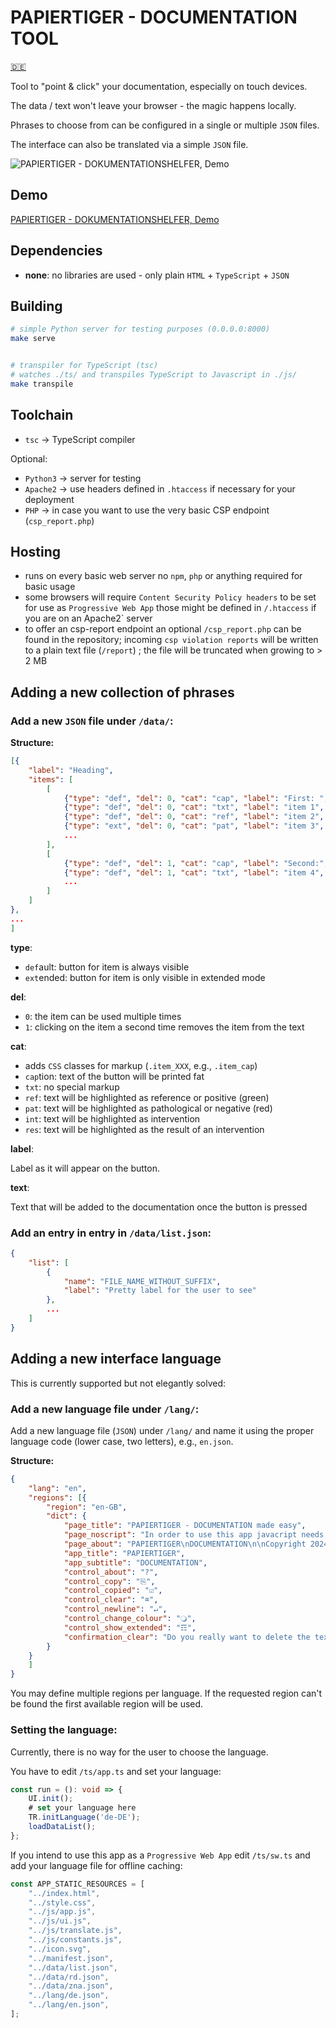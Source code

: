 # PAPIERTIGER - DOCUMENTATION TOOL

[🇩🇪](README.de.md)

Tool to "point & click" your documentation, especially on touch devices.

The data / text won't leave your browser - the magic happens locally.

Phrases to choose from can be configured in a single or multiple `JSON` files.

The interface can also be translated via a simple `JSON` file.

![PAPIERTIGER - DOKUMENTATIONSHELFER, Demo](https://www.knopfdruckmassage.de/apps/site/media/images/papiertiger_short.gif)

## Demo

[PAPIERTIGER - DOKUMENTATIONSHELFER, Demo](https://www.knopfdruckmassage.de/apps/papiertiger_rd/)

## Dependencies

* **none**: no libraries are used - only plain `HTML` + `TypeScript` + `JSON`

## Building

```bash
# simple Python server for testing purposes (0.0.0.0:8000)
make serve


# transpiler for TypeScript (tsc)
# watches ./ts/ and transpiles TypeScript to Javascript in ./js/
make transpile
```

## Toolchain

* `tsc` -> TypeScript compiler

Optional:
* `Python3` -> server for testing
* `Apache2` -> use headers defined in `.htaccess` if necessary for your
  deployment
* `PHP` -> in case you want to use the very basic CSP endpoint (`csp_report.php`)

## Hosting

* runs on every basic web server no `npm`, `php` or anything required for basic
  usage
* some browsers will require `Content Security Policy headers` to be set for use
  as `Progressive Web App` those might be defined in `/.htaccess`
  if you are on an Apache2` server
* to offer an csp-report endpoint an optional
  `/csp_report.php` can be found in the repository;
  incoming `csp violation reports` will be written to a plain text
  file (`/report`) ; the file will be truncated when growing to > 2 MB

## Adding a new collection of phrases

### Add a new `JSON` file under `/data/`:

**Structure:**

```json
[{
    "label": "Heading",
    "items": [
        [
            {"type": "def", "del": 0, "cat": "cap", "label": "First: ", "text": "\nFirst: "},
            {"type": "def", "del": 0, "cat": "txt", "label": "item 1", "text": "some text; "},
            {"type": "def", "del": 0, "cat": "ref", "label": "item 2", "text": "some other text; "},
            {"type": "ext", "del": 0, "cat": "pat", "label": "item 3", "text": "rarely needed phrase; "}
            ...
        ],
        [
            {"type": "def", "del": 1, "cat": "cap", "label": "Second:", "text": "\nSecond:"},
            {"type": "def", "del": 1, "cat": "txt", "label": "item 4", "text": "and so forth; "},
            ...
        ]
    ]
},
...
]
```

**type**:

* `def`ault: button for item is always visible
* `ext`ended: button for item is only visible in extended mode

**del**:

* `0`: the item can be used multiple times
* `1`: clicking on the item a second time removes the item from the text

**cat**:

* adds `CSS` classes for markup (`.item_XXX`, e.g., `.item_cap`)
* `cap`tion:  text of the button will be printed fat
* `txt`: no special markup
* `ref`: text will be highlighted as reference or positive (green)
* `pat`: text will be highlighted as pathological or negative (red)
* `int`: text will be highlighted as intervention
* `res`: text will be highlighted as the result of an intervention

**label**:

Label as it will appear on the button.

**text**:

Text that will be added to the documentation once the button is pressed

### Add an entry in entry in `/data/list.json`:

```json
{
    "list": [
        {
            "name": "FILE_NAME_WITHOUT_SUFFIX",
            "label": "Pretty label for the user to see"
        },
        ...
    ]
}

```

## Adding a new interface language

This is currently supported but not elegantly solved:

### Add a new language file under `/lang/`:

Add a new language file (`JSON`) under `/lang/` and name it using the
proper language code (lower case, two letters), e.g., `en.json`.

**Structure:**

```JSON
{
    "lang": "en",
    "regions": [{
        "region": "en-GB",
        "dict": {
            "page_title": "PAPIERTIGER - DOCUMENTATION made easy",
            "page_noscript": "In order to use this app javacript needs to be enabled.",
            "page_about": "PAPIERTIGER\nDOCUMENTATION\n\nCopyright 2024, Eike Kühn\nApache License 2.0",
            "app_title": "PAPIERTIGER",
            "app_subtitle": "DOCUMENTATION",
            "control_about": "?",
            "control_copy": "⎘",
            "control_copied": "☑",
            "control_clear": "⌧",
            "control_newline": "↵",
            "control_change_colour": "🔾",
            "control_show_extended": "☶",
            "confirmation_clear": "Do you really want to delete the text?"
        }
    }
    ]
}
```

You may define multiple regions per language. If the requested region can't be
found the first available region will be used.

### Setting the language:

Currently, there is no way for the user to choose the language.

You have to edit `/ts/app.ts` and set your language:

```ts
const run = (): void => {
    UI.init();
    # set your language here
    TR.initLanguage('de-DE');
    loadDataList();
};
```

If you intend to use this app as a `Progressive Web App` edit
`/ts/sw.ts` and add your language file for offline caching:

```ts
const APP_STATIC_RESOURCES = [
    "../index.html",
    "../style.css",
    "../js/app.js",
    "../js/ui.js",
    "../js/translate.js",
    "../js/constants.js",
    "../icon.svg",
    "../manifest.json",
    "../data/list.json",
    "../data/rd.json",
    "../data/zna.json",
    "../lang/de.json",
    "../lang/en.json",
];
```
